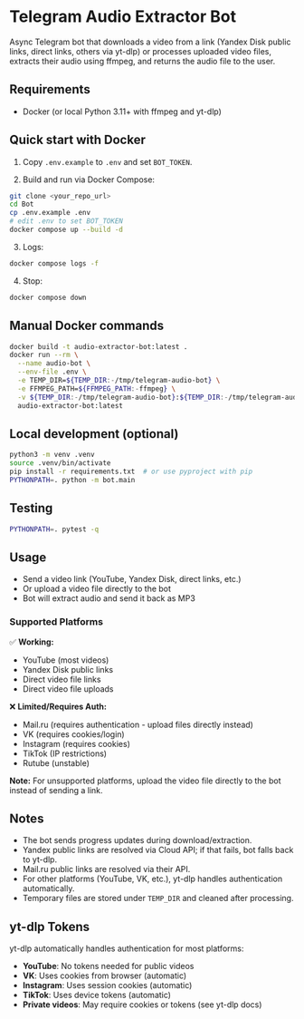# Telegram Audio Extractor Bot

Async Telegram bot that downloads a video from a link (Yandex Disk public links, direct links, others via yt-dlp) or processes uploaded video files, extracts their audio using ffmpeg, and returns the audio file to the user.

## Requirements
- Docker (or local Python 3.11+ with ffmpeg and yt-dlp)

## Quick start with Docker

1. Copy `.env.example` to `.env` and set `BOT_TOKEN`.

2. Build and run via Docker Compose:
```bash
git clone <your_repo_url>
cd Bot
cp .env.example .env
# edit .env to set BOT_TOKEN
docker compose up --build -d
```

3. Logs:
```bash
docker compose logs -f
```

4. Stop:
```bash
docker compose down
```

## Manual Docker commands
```bash
docker build -t audio-extractor-bot:latest .
docker run --rm \
  --name audio-bot \
  --env-file .env \
  -e TEMP_DIR=${TEMP_DIR:-/tmp/telegram-audio-bot} \
  -e FFMPEG_PATH=${FFMPEG_PATH:-ffmpeg} \
  -v ${TEMP_DIR:-/tmp/telegram-audio-bot}:${TEMP_DIR:-/tmp/telegram-audio-bot} \
  audio-extractor-bot:latest
```

## Local development (optional)
```bash
python3 -m venv .venv
source .venv/bin/activate
pip install -r requirements.txt  # or use pyproject with pip
PYTHONPATH=. python -m bot.main
```

## Testing
```bash
PYTHONPATH=. pytest -q
```

## Usage
- Send a video link (YouTube, Yandex Disk, direct links, etc.)
- Or upload a video file directly to the bot
- Bot will extract audio and send it back as MP3

### Supported Platforms
✅ **Working:**
- YouTube (most videos)
- Yandex Disk public links
- Direct video file links
- Direct video file uploads

❌ **Limited/Requires Auth:**
- Mail.ru (requires authentication - upload files directly instead)
- VK (requires cookies/login)
- Instagram (requires cookies)
- TikTok (IP restrictions)
- Rutube (unstable)

**Note:** For unsupported platforms, upload the video file directly to the bot instead of sending a link.

## Notes
- The bot sends progress updates during download/extraction.
- Yandex public links are resolved via Cloud API; if that fails, bot falls back to yt-dlp.
- Mail.ru public links are resolved via their API.
- For other platforms (YouTube, VK, etc.), yt-dlp handles authentication automatically.
- Temporary files are stored under `TEMP_DIR` and cleaned after processing.

## yt-dlp Tokens
yt-dlp automatically handles authentication for most platforms:
- **YouTube**: No tokens needed for public videos
- **VK**: Uses cookies from browser (automatic)
- **Instagram**: Uses session cookies (automatic)
- **TikTok**: Uses device tokens (automatic)
- **Private videos**: May require cookies or tokens (see yt-dlp docs)
